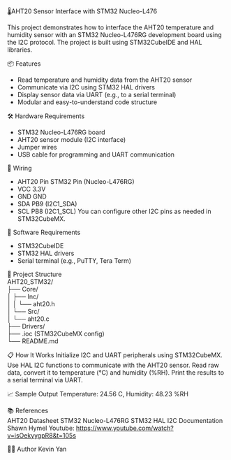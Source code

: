 🌡️AHT20 Sensor Interface with STM32 Nucleo-L476

This project demonstrates how to interface the AHT20 temperature and humidity sensor with an STM32 Nucleo-L476RG development board using the I2C protocol. The project is built using STM32CubeIDE and HAL libraries.  

📦 Features
- Read temperature and humidity data from the AHT20 sensor
- Communicate via I2C using STM32 HAL drivers
- Display sensor data via UART (e.g., to a serial terminal)
- Modular and easy-to-understand code structure

🛠️ Hardware Requirements
- STM32 Nucleo-L476RG board
- AHT20 sensor module (I2C interface)
- Jumper wires
- USB cable for programming and UART communication

🔌 Wiring
- AHT20 Pin	STM32 Pin (Nucleo-L476RG)
- VCC	3.3V
- GND	GND
- SDA	PB9 (I2C1_SDA)
- SCL	PB8 (I2C1_SCL)
You can configure other I2C pins as needed in STM32CubeMX.

🧰 Software Requirements
- STM32CubeIDE
- STM32 HAL drivers
- Serial terminal (e.g., PuTTY, Tera Term)

📁 Project Structure <br>
AHT20_STM32/  
├── Core/  
│   ├── Inc/  
│   │    └── aht20.h  
│   └── Src/  
│        └── aht20.c  
├── Drivers/  
├── .ioc (STM32CubeMX config)  
└── README.md  

📋 How It Works
Initialize I2C and UART peripherals using STM32CubeMX.
Use HAL I2C functions to communicate with the AHT20 sensor.
Read raw data, convert it to temperature (°C) and humidity (%RH).
Print the results to a serial terminal via UART.  

📈 Sample Output
Temperature: 24.56 C, Humidity: 48.23 %RH  

📚 References  
AHT20 Datasheet
STM32 Nucleo-L476RG
STM32 HAL I2C Documentation  
Shawn Hymel Youtube: https://www.youtube.com/watch?v=isOekyygpR8&t=105s

🧑‍💻 Author
Kevin Yan
